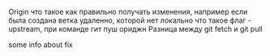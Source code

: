 Origin что такое
как правильно получать изменения, например если была создана ветка удаленно, которой нет локально
что такое флаг -upstream, при команде гит пуш ориджн
Разница между git fetch и git pull

some info about fix